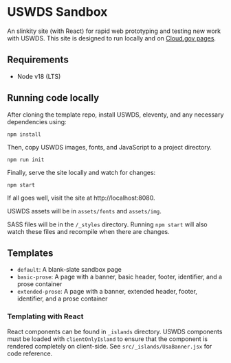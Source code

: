 # USWDS Sandbox
An slinkity site (with React) for rapid web prototyping and testing new work with USWDS. This site is designed to run locally and on [Cloud.gov pages](https://pages.cloud.gov/).

## Requirements
- Node v18 (LTS)

## Running code locally
After cloning the template repo, install USWDS, eleventy, and any necessary dependencies using:
```
npm install
```
Then, copy USWDS images, fonts, and JavaScript to a project directory.
```
npm run init
```
Finally, serve the site locally and watch for changes:
```
npm start
```
If all goes well, visit the site at http://localhost:8080.

USWDS assets will be in `assets/fonts` and `assets/img`.

SASS files will be in the `/_styles` directory. Running `npm start` will also watch these files and recompile when there are changes.

## Templates
- `default`: A blank-slate sandbox page
- `basic-prose`: A page with a banner, basic header, footer, identifier, and a prose container
- `extended-prose`: A page with a banner, extended header, footer, identifier, and a prose container

### Templating with React

React components can be found in `_islands` directory. USWDS components must be loaded with `clientOnlyIsland` to ensure that the component is rendered completely on client-side. See `src/_islands/UsaBanner.jsx` for code reference.
